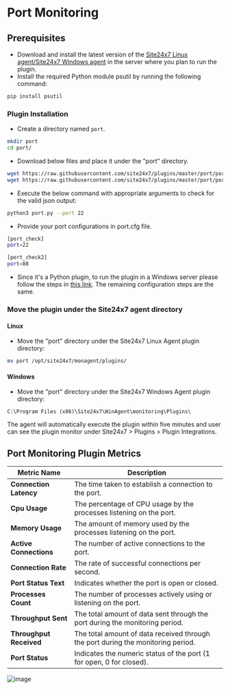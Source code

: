 # Port Monitoring
                                                                                              
## Prerequisites

- Download and install the latest version of the [Site24x7 Linux agent/Site24x7 Windows agent](https://www.site24x7.com/app/client#/admin/inventory/add-monitor) in the server where you plan to run the plugin.
- Install the required Python module psutil by running the following command:
  
```bash
pip install psutil
```

### Plugin Installation  

- Create a directory named `port`.
  
```bash
mkdir port
cd port/
```
      
- Download below files and place it under the "port" directory.

```bash
wget https://raw.githubusercontent.com/site24x7/plugins/master/port/port.py && sed -i "1s|^.*|#! $(which python3)|" port.py
wget https://raw.githubusercontent.com/site24x7/plugins/master/port/port.cfg
```

- Execute the below command with appropriate arguments to check for the valid json output:

```bash
python3 port.py --port 22
```

- Provide your port configurations in port.cfg file.

```bash
[port_check]
port=22

[port_check2]
port=88
```

- Since it's a Python plugin, to run the plugin in a Windows server please follow the steps in [this link](https://support.site24x7.com/portal/en/kb/articles/run-python-plugin-scripts-in-windows-servers). The remaining configuration steps are the same.

### Move the plugin under the Site24x7 agent directory

#### Linux

- Move the "port" directory under the Site24x7 Linux Agent plugin directory: 

```bash
mv port /opt/site24x7/monagent/plugins/
```
		
#### Windows

- Move the "port" directory under the Site24x7 Windows Agent plugin directory:

```
C:\Program Files (x86)\Site24x7\WinAgent\monitoring\Plugins\
```
The agent will automatically execute the plugin within five minutes and user can see the plugin monitor under Site24x7 > Plugins > Plugin Integrations.

## Port Monitoring Plugin Metrics

| **Metric Name**           | **Description**                                                                 |
|---------------------------|---------------------------------------------------------------------------------|
| **Connection Latency**    | The time taken to establish a connection to the port.         |
| **Cpu Usage**             | The percentage of CPU usage by the processes listening on the port.             |
| **Memory Usage**          | The amount of memory used by the processes listening on the port.       |
| **Active Connections**    | The number of active connections to the port.                                   |
| **Connection Rate**       | The rate of successful connections per second.                                  |
| **Port Status Text**      | Indicates whether the port is open or closed.                                   |
| **Processes Count**       | The number of processes actively using or listening on the port.                |
| **Throughput Sent**       | The total amount of data sent through the port during the monitoring period. |
| **Throughput Received**   | The total amount of data received through the port during the monitoring period. |
| **Port Status**           | Indicates the numeric status of the port (1 for open, 0 for closed).            |

![image](https://github.com/user-attachments/assets/5dbf5907-c25b-458d-9383-f96bd9625359)
